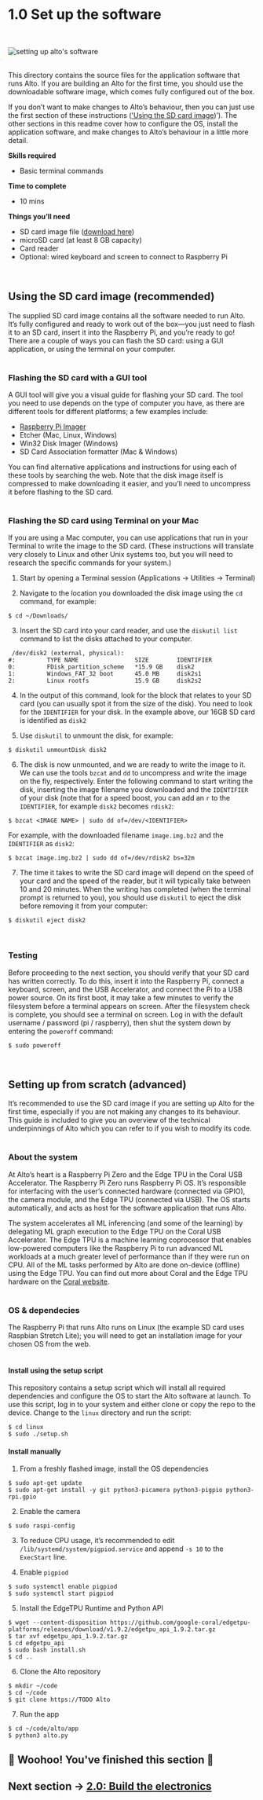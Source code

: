 # 1.0 Set up the software <br>
<br>

![setting up alto's software](images/alto-software-1.gif)<br>
<br>

This directory contains the source files for the application software that runs Alto. If you are building an Alto for the first time, you should use the downloadable software image, which comes fully configured out of the box. 

If you don’t want to make changes to Alto’s behaviour, then you can just use the first section of these instructions (['Using the SD card image](#using-the-sd-card-image-recommended))’). The other sections in this readme cover how to configure the OS, install the application software, and make changes to Alto’s behaviour in a little more detail.

**Skills required**
- Basic terminal commands

**Time to complete**
- 10 mins

**Things you’ll need**
- SD card image file ([download here](https://storage.cloud.google.com/experiments-uploads/alto_2021.bz2))
- microSD card (at least 8 GB capacity)
- Card reader
- Optional: wired keyboard and screen to connect to Raspberry Pi<br>
<br>

## Using the SD card image (recommended)

The supplied SD card image contains all the software needed to run Alto. It’s fully configured and ready to work out of the box—you just need to flash it to an SD card, insert it into the Raspberry Pi, and you’re ready to go! There are a couple of ways you can flash the SD card: using a GUI application, or using the terminal on your computer.<br>
<br>

### Flashing the SD card with a GUI tool

A GUI tool will give you a visual guide for flashing your SD card. The tool you need to use depends on the type of computer you have, as there are different tools for different platforms; a few examples include:

- [Raspberry Pi Imager](https://www.raspberrypi.org/software/)
- Etcher (Mac, Linux, Windows)
- Win32 Disk Imager (Windows)
- SD Card Association formatter (Mac & Windows)

You can find alternative applications and instructions for using each of these tools by searching the web. Note that the disk image itself is compressed to make downloading it easier, and you’ll need to uncompress it before flashing to the SD card.<br>
<br>


### Flashing the SD card using Terminal on your Mac

If you are using a Mac computer, you can use applications that run in your Terminal to write the image to the SD card. (These instructions will translate very closely to Linux and other Unix systems too, but you will need to research the specific commands for your system.)

1. Start by opening a Terminal session (Applications → Utilities → Terminal)

2. Navigate to the location you downloaded the disk image using the ```cd``` command, for example:
```
$ cd ~/Downloads/
```

3. Insert the SD card into your card reader, and use the ```diskutil list``` command to list the disks attached to your computer. 
```
 /dev/disk2 (external, physical):
#:         TYPE NAME                SIZE        IDENTIFIER
0:         FDisk_partition_scheme   *15.9 GB    disk2
1:         Windows_FAT_32 boot      45.0 MB     disk2s1
2:         Linux rootfs             15.9 GB     disk2s2
```

4. In the output of this command, look for the block that relates to your SD card (you can usually spot it from the size of the disk). You need to look for the ```IDENTIFIER``` for your disk. In the example above, our 16GB SD card is identified as ```disk2```

5. Use ```diskutil``` to unmount the disk, for example:
```
$ diskutil unmountDisk disk2
```

6. The disk is now unmounted, and we are ready to write the image to it. We can use the tools ```bzcat``` and ```dd``` to uncompress and write the image on the fly, respectively. Enter the following command to start writing the disk, inserting the image filename you downloaded and the ```IDENTIFIER``` of your disk (note that for a speed boost, you can add an ```r``` to the ```IDENTIFIER```, for example ```disk2``` becomes ```rdisk2```:
```
$ bzcat <IMAGE NAME> | sudo dd of=/dev/<IDENTIFIER>
```

For example, with the downloaded filename ```image.img.bz2``` and the ```IDENTIFIER``` as ```disk2```:
```
$ bzcat image.img.bz2 | sudo dd of=/dev/rdisk2 bs=32m
```

7. The time it takes to write the SD card image will depend on the speed of your card and the speed of the reader, but it will typically take between 10 and 20 minutes. When the writing has completed (when the terminal prompt is returned to you), you should use ```diskutil``` to eject the disk before removing it from your computer:
```
$ diskutil eject disk2
```
<br>

### Testing

Before proceeding to the next section, you should verify that your SD card has written correctly. To do this, insert it into the Raspberry Pi, connect a keyboard, screen, and the USB Accelerator, and connect the Pi to a USB power source. On its first boot, it may take a few minutes to verify the filesystem before a terminal appears on screen. After the filesystem check is complete, you should see a terminal on screen. Log in with the default username / password (pi / raspberry), then shut the system down by entering the ```poweroff``` command:
```
$ sudo poweroff
```
<br>

## Setting up from scratch (advanced)

It’s recommended to use the SD card image if you are setting up Alto for the first time, especially if you are not making any changes to its behaviour. This guide is included to give you an overview of the technical underpinnings of Alto which you can refer to if you wish to modify its code.<br>
<br>

### About the system

At Alto’s heart is a Raspberry Pi Zero and the Edge TPU in the Coral USB Accelerator. The Raspberry Pi Zero runs Raspberry Pi OS. It’s responsible for interfacing with the user’s connected hardware (connected via GPIO), the camera module, and the Edge TPU (connected via USB). The OS starts automatically, and acts as host for the software application that runs Alto.

The system accelerates all ML inferencing (and some of the learning) by delegating ML graph execution to the Edge TPU on the Coral USB Accelerator. The Edge TPU is a machine learning coprocessor that enables low-powered computers like the Raspberry Pi to run advanced ML workloads at a much greater level of performance than if they were run on CPU. All of the ML tasks performed by Alto are done on-device (offline) using the Edge TPU. You can find out more about Coral and the Edge TPU hardware on the [Coral website](https://coral.ai/products/).<br>
<br>

### OS & dependecies

The Raspberry Pi that runs Alto runs on Linux (the example SD card uses Raspbian Stretch Lite); you will need to get an installation image for your chosen OS from the web.<br>
<br>

#### Install using the setup script

This repository contains a setup script which will install all required dependencies and configure the OS to start the Alto software at launch. To use this script, log in to your system and either clone or copy the repo to the device. Change to the ```linux``` directory and run the script:
```
$ cd linux
$ sudo ./setup.sh
```

#### Install manually

1. From a freshly flashed image, install the OS dependencies
```
$ sudo apt-get update
$ sudo apt-get install -y git python3-picamera python3-pigpio python3-rpi.gpio
```

2. Enable the camera
```
$ sudo raspi-config
```

3. To reduce CPU usage, it’s recommended to edit ```/lib/systemd/system/pigpiod.service``` and append ```-s 10``` to the ```ExecStart``` line.

4. Enable ```pigpiod```
```
$ sudo systemctl enable pigpiod
$ sudo systemctl start pigpiod
```

5. Install the EdgeTPU Runtime and Python API
```
$ wget --content-disposition https://github.com/google-coral/edgetpu-platforms/releases/download/v1.9.2/edgetpu_api_1.9.2.tar.gz
$ tar xvf edgetpu_api_1.9.2.tar.gz
$ cd edgetpu_api
$ sudo bash install.sh
$ cd ..
```

6. Clone the Alto repository
```
$ mkdir ~/code
$ cd ~/code
$ git clone https://TODO Alto
```

7. Run the app
```
$ cd ~/code/alto/app
$ python3 alto.py
```

## :tada: Woohoo! You've finished this section :tada:


## Next section &#8594; [2.0: Build the electronics](2.0-Build-the-electronics.md)
